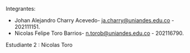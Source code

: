 Integrantes:
- Johan Alejandro Charry Acevedo- ja.charry@uniandes.edu.co - 202111151.
- Nicolas Felipe Toro Barrios- n.torob@uniandes.edu.co - 202116790.

Estudiante 2 : Nicolas Toro

